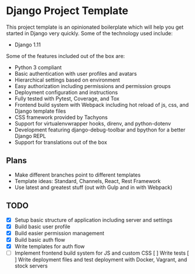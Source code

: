 # Django Project Template

This project template is an opinionated boilerplate which will help you get
started in Django very quickly. Some of the technology used include:

- Django 1.11

Some of the features included out of the box are:

- Python 3 compliant
- Basic authentication with user profiles and avatars
- Hierarchical settings based on environment
- Easy authorization including permissions and permission groups
- Deployment configuration and instructions
- Fully tested with Pytest, Coverage, and Tox
- Frontend build system with Webpack including hot reload of js, css, and Django template files
- CSS framework provided by Tachyons
- Support for virtualenvwrapper hooks, direnv, and python-dotenv
- Development featuring django-debug-toolbar and bpython for a better Django REPL
- Support for translations out of the box

## Plans

- Make different branches point to different templates
- Template ideas: Standard, Channels, React, Rest Framework
- Use latest and greatest stuff (out with Gulp and in with Webpack)

## TODO

- [X] Setup basic structure of application including server and settings
- [X] Build basic user profile
- [X] Build easier permission management
- [X] Build basic auth flow
- [X] Write templates for auth flow
- [ ] Implement frontend build system for JS and custom CSS
  [ ] Write tests
  [ ] Write deployment files and test deployment with Docker, Vagrant, and stock servers
